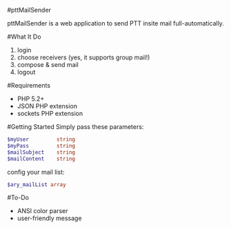 #pttMailSender

pttMailSender is a web application to send PTT insite mail full-automatically.

#What It Do
1. login
2. choose receivers (yes, it supports group mail!)
3. compose & send mail
4. logout 

#Requirements
* PHP 5.2+
* JSON PHP extension
* sockets PHP extension

#Getting Started
Simply pass these parameters:
```php
$myUser	  		string
$myPass	  		string
$mailSubject	string
$mailContent	string
```
config your mail list:
```php        
$ary_mailList array
```

#To-Do
* ANSI color parser
* user-friendly message

